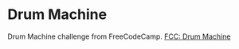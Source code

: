 # Drum Machine
Drum Machine challenge from FreeCodeCamp.
[FCC: Drum Machine](https://beta.freecodecamp.org/en/challenges/front-end-libraries-projects/build-a-drum-machine)
